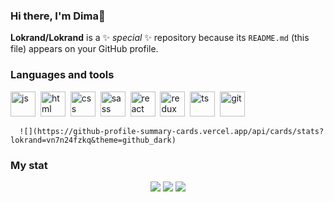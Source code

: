 ### Hi there, I'm Dima👋


**Lokrand/Lokrand** is a ✨ _special_ ✨ repository because its `README.md` (this file) appears on your GitHub profile.

### Languages and tools
<img src="https://cdn.jsdelivr.net/gh/devicons/devicon/icons/javascript/javascript-original.svg" title="js" width="40" height="40"/>&nbsp;
<img src="https://cdn.jsdelivr.net/gh/devicons/devicon/icons/html5/html5-original.svg" title="html" width="40" height="40"/>&nbsp;
<img src="https://cdn.jsdelivr.net/gh/devicons/devicon/icons/css3/css3-original.svg" title="css" width="40" height="40"/>&nbsp;
<img src="https://cdn.jsdelivr.net/gh/devicons/devicon/icons/sass/sass-original.svg" title="sass" width="40" height="40"/>&nbsp;
<img src="https://cdn.jsdelivr.net/gh/devicons/devicon/icons/react/react-original.svg" title="react" width="40" height="40"/>&nbsp;
<img src="https://cdn.jsdelivr.net/gh/devicons/devicon/icons/redux/redux-original.svg" title="redux" width="40" height="40"/>&nbsp;
<img src="https://cdn.jsdelivr.net/gh/devicons/devicon/icons/typescript/typescript-original.svg" title="ts" width="40" height="40"/>&nbsp;
<img src="https://cdn.jsdelivr.net/gh/devicons/devicon/icons/git/git-plain.svg" title="git" width="40" height="40"/>&nbsp;
          
	  ![](https://github-profile-summary-cards.vercel.app/api/cards/stats?lokrand=vn7n24fzkq&theme=github_dark)
### My stat
<div id="stat" align="center">
	<img src="https://github-profile-summary-cards.vercel.app/api/cards/profile-details?lokrand=vn7n24fzkq&theme=github_dark"/>
	<img src="https://github-profile-summary-cards.vercel.app/api/cards/most-commit-language?lokrand=vn7n24fzkq&theme=github_dark"/>
	<img src="https://github-profile-summary-cards.vercel.app/api/cards/stats?lokrand=vn7n24fzkq&theme=github_dark"/>
</div>
